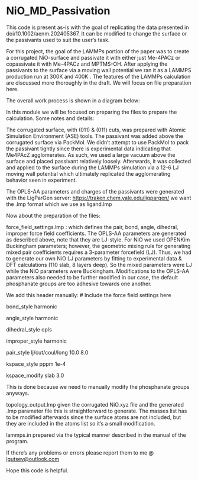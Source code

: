 # NiO_MD_Passivation
This code is present as-is with the goal of replicating the data presented in doi/10.1002/aenm.202405367.  It can be modified to change the surface or the passivants used to suit the user’s task. 


For this project, the goal of the LAMMPs portion of the paper was to create a corrugated NiO-surface and passivate it with either just Me-4PACz or copassivate it with Me-4PACz and MPTMS-OH. After  applying the passivants to the surface via a moving wall potential we  ran it as a LAMMPS production run at 300K and 400K .  The features of the LAMMPs calculation are discussed more thoroughly in the draft. We will focus on file preparation here.

The overall work process is shown in a diagram below:


In this module we will be focused on preparing the files to prepare the calculation. Some notes and details: 

The corrugated surface, with (011) & (011) cuts,  was prepared with Atomic Simulation Environment (ASE) tools. The passivant was added above the corrugated surface via PackMol. We didn’t attempt to use PackMol to pack the passivant tightly since there is experimental data indicating that  Me4PAcZ agglomerates. As such, we used a large vacuum above the surface and placed passivant relatively loosely. Afterwards, it was collected and applied to the surface during the LAMMPs simulation via a 12-6 LJ moving wall potential which ultimately replicated the agglomerating behavior seen in experiment.

The OPLS-AA parameters and charges of the passivants  were generated with the LigParGen server:  <https://traken.chem.yale.edu/ligpargen/>  we want the .lmp format which we use as ligand.lmp

Now about the preparation of the files:

force\_field\_settings.lmp : which defines the pair, bond, angle, dihedral, improper force field coefficients.  The OPLS-AA parameters are generated as described above, note that they are LJ-style. For NiO we used OPENKim Buckingham parameters; however, the geometric mixing rule for generating mixed pair coefficients requires a 3-parameter forcefield (LJ). Thus, we had to generate our own NiO LJ parameters by fitting to experimental data & DFT calculations (110 slab, 8 layers deep). So the mixed parameters were LJ while the NiO parameters were Buckingham. Modifications to the OPLS-AA parameters also needed to be further modified in our case, the default phosphanate groups are too adhesive towards one another.  

We add this header manually:
\# Include the force field settings here

bond\_style      harmonic

angle\_style     harmonic

dihedral\_style  opls  

improper\_style  harmonic

pair\_style      lj/cut/coul/long 10.0 8.0 

kspace\_style    pppm 1e-4

kspace\_modify   slab 3.0

This is done because we need to manually modify the phosphanate groups anyways. 


topology\_output.lmp given the corrugated NiO.xyz file and the generated .lmp parameter file this is straightforward to generate. The masses list has to be modified afterwards since the surface atoms are not included, but they are included in the atoms list so it’s a small modification.

lammps.in prepared via the typical manner described in the manual of the program.

If there’s any problems or errors please report them to me @ <lgutsev@outlook.com>

Hope this code is helpful. 



